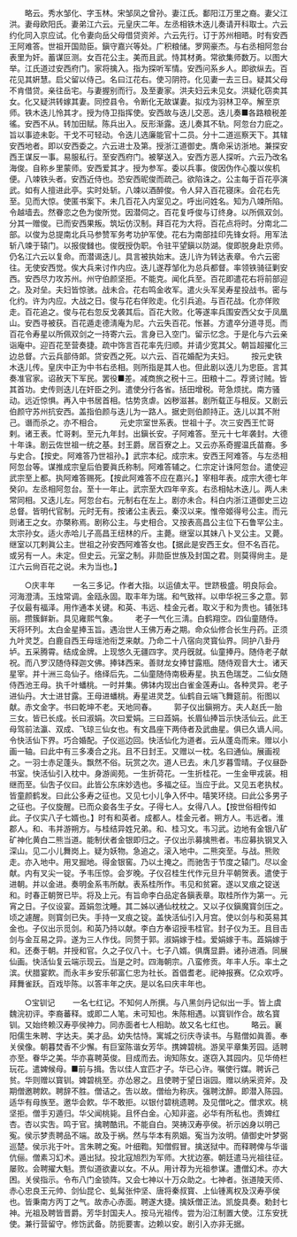<!-- { "loadSidebar": true } -->
　　略云。秀水邹化、字玉林。宋邹凤之曾孙。妻江氏。鄱阳江万里之裔。妻父江洪。妻母欧阳氏。妻弟江六云。元皇庆二年。左丞相铁木迭儿奏请开科取士。六云约化同入京应试。化令妻向岳父母借贷资斧。六云先行。订于苏州相晤。时有安西王阿难答。世祖开国勋臣。鎭守嘉兴等处。广积粮储。罗网豪杰。与右丞相阿忽台表里为奸。蓄谋叵测。女百花公主。美而且武。恃其材勇。常欲集师数万。以图大举。江氏道过安西府门。家将擒入。指为探听军情。安西问系乡人。即欲纵去。百花见其姸慧。启父留以侍己。名曰江花右。使习阴符。化见妻一去三日。疑其父母不肯借贷。亲往岳宅。与妻握别而行。及至妻家。洪夫妇云未见女。洪疑化窃卖其女。化又疑洪转嫁其妻。同控县令。令断化无故谋妻。拟戍为羽林卫卒。解至京师。铁木迭儿怜其才。授为侍卫指挥使。安西故与迭儿交恶。迭儿奏■各路粮税差徭。安西不从。转加田赋。陈兵出入。反形渐露。迭儿奏其不轨。阿忽台力庇之。旨以事迹未彰。干戈不可轻动。令迭儿选廉能官十二员。分十二道巡察天下。其辖安西地者。即以安西委之。六云进士及第。授浙江道御史。膺命采访浙地。兼探安西王谋反一事。易服私行。至安西府门。被拏送入。安西方恶人探听。六云乃改名海俊。自称乡里蒙师。安西爱其才。授为参军。委以兵事。俊因伪作心腹以俟机便。八竦铁头者。安西近侍也。恐安西昵俊而疏己。欲陷诛之。公主每于百花亭演武。如有人擅进此亭。实时处斩。八竦以酒醉俊。令人舁入百花寝床。会花右先至。见而大惊。使匿书案下。未几百花入内室见之。呼出问姓名。知为八竦所陷。令越墙去。然眷恋之色为俊所觉。因潜伺之。百花复呼俊与订终身。以所佩双剑。分其一赠俊。已而安西果叛。筑坛仿汉制。拜百花为大将。百花点将时。分南北二部。以俊为总提南北兵马参赞军务考功护军使。花右为南部挂印先锋女将。用军法斩八竦于辕门。以报俊雠也。俊旣授伪职。令驻平望鎭以防湖。俊即脱身赴京师。仍名江六云以复命。而潜谒迭儿。具言被执始末。迭儿许为转达表章。令六云密往。无使安西觉。俟大兵来讨作内应。迭儿遂荐邹化为总兵都督。率领铁骑征剿安西。安西尽力攻苏州。州守伯颜坚拒。不能克。闻化兵至。百花即遣花右将前部迎之。及对垒。夫妇皆惊骇。战未合。花右鸣金收军。遣火头军吴寿星投战书。密与化约。许为内应。大战之日。俊与花右佯败走。化引兵追。与百花战。化亦佯败走。百花追之。俊与花右忽反戈袭其后。百花大败。化等遂率兵围安西父女于凤凰山。安西寻被获。百花遁走德淸庵为尼。六云失百花。怅甚。方遣卒分道寻觅。而百花令寿星以所佩双剑之一持寄六云。言身已入空门。留示忆念。于是化与六云亲诣庵中。迎百花至营奏捷。疏中饰言百花率先归顺。并请少宽其父。朝旨超擢化三边总督。六云兵部侍郞。贷安西之死。以六云、百花婚配为夫妇。 
　　按元史铁木迭儿传。皇庆中正为中书右丞相。则所指是其人也。但此剧以迭儿为忠臣。言其奏准官家。诏赦天下军民。罢役■差。减商旅之税十三。田粮十二。荐贤讨贼。皆其首功。史传则迭儿在奸臣之列。遣使分行各省。括田增税。苛急烦扰。南方骚动。远近惊惧。再入中书居首相。怙势贪虐。凶秽滋甚。剧所载正与相反。又剧云伯颜守苏州抗安西。盖指伯颜与迭儿为一路人。据史则伯颜持正。迭儿以其不附己。谮而杀之。亦不相合。 
　　元史宗室世系表。世祖十子。次三安西王忙哥剌。诸王表。忙哥剌。至元九年封。出鎭长安。子阿难答。至元十七年袭封。大德十年诛。剧云佐世祖一统之基。封王爵。居百寮之上。又云亦系奇握温氏苗裔。多与史合。【按史。阿难答乃世祖孙。】武宗本纪。成宗末。安西王阿难答。与左丞相阿忽台等。谋推成宗皇后伯要眞氏称制。阿难答辅之。仁宗定计诛阿忽台。遣使迎武宗至上都。执阿难答赐死。【按此阿难答不应在嘉兴。】宰相年表。成宗大德七年癸卯。左丞相阿忽台。至十一年止。武宗至大四年辛亥。右丞相帖木迭儿。两人未常同相。又迭儿左。阿忽台右。元制右在左上。剧亦未合。科白内浙江道御史三边总督。皆明代官制。元时无有。按诸公主表云。秦汉以来。惟帝姬得号公主。而元则诸王之女。亦槩称焉。剧称公主。与史相合。又按表高昌公主位下石鲁罕公主。太宗孙女。适火赤哈儿子高昌王纽林的斤。主薨。继室以其妹八卜叉公主。又薨。继室以兀剌眞公主。世祖之孙安西阿难答女也。【据此是安西王女。但不名百花。或另有一人。未定。但史云。元室之制。非勋臣世族及封国之君。则莫得尙主。是江六云尙百花之说。未为当也。】 


　　○庆丰年 
　　一名三多记。作者大指。以运値太平。世跻极盛。明良际会。河海澄淸。玉烛常调。金瓯永固。取丰年为瑞。和气致祥。以申华祝三多之意。郭子仪最有福泽。用作通本关键。和英、韦远、桂金元者。取义于和为贵也。铺张玮丽。攒簇鲜新。具见雍熙气象。 
　　老子一气化三淸。白鹤翔空。四仙童随侍。天将环列。太白金星捧玉旨。遇治世人王佛万寿之期。命众仙修合长生丹药。正须九叶灵芝。白鹿自西王母瑶池衔芝来献。乃命二十八宿向灵寳仙界。同护八卦丹垆。五采腾霄。结成金牌。上现悠久无疆四字。灵丹旣就。仙童捧丹。随侍老子献祝。而八罗汉随侍释迦文佛。捧钵西来。善财龙女捧甘露瓶。随侍观音大士。诸天星宰。并十洲三岛仙子。络绎后先。二仙童随侍南极寿星。执五色瑞芝。二仙女随侍西池王母。执千叶蟠桃。一时并集。佛钵内现出白雀金莲寿山。各种灵异。老子进仙丹。大士进甘露。王母进蟠桃。寿星进灵芝。仙鹤自云端飞舞筵前。衔图以献。赤文金字。书曰乾坤不老。天地同春。 
　　郭子仪出鎭朔方。夫人赵氏一胎三女。皆已长成。长曰淑娟。次曰爱娟。三曰蕋娟。长眉仙捧旨示快活仙云。此王母驾前法瀛、双成、飞琼三仙女也。有文昌座下两侍者及武曲星。俱已久谪人间。令快活仙下界。巧合婚配。子仪巡边回。快活仙化为道者。云从蓬岛而来。赠以小画一轴。曰此中有三多凑合之兆。且不日封王。又赠以一枕。名曰通仙。展画视之。一羽士赤足蓬头。飘然不俗。玩赏之次。道人已去。未几岁暮雪晴。子仪昼卧书室。快活仙引入枕中。身游阆苑。一生折荷花。一生折桂花。一生金甲戎装。相继而至。仙吿子仪曰。此皆公东床妙选也。多福之征。当应于此。又见五老执杖。皆童颜鹤发。曰此公多寿之征也。又见七小儿争入怀中。嘻笑环绕。曰此公多男子之征也。子仪旋醒。已而众妾各生子女。子得七人。女得八人。【按世俗相传如此。子仪实八子七婿也。】时有和英者。成都人。桂金元者。朔方人。韦远者。淮郡人。和、韦并游朔方。与桂结异姓兄弟。和、桂习文。韦习武。边地有金银八矿矿神化黄白二熊当道。能制伏者金银即归之。子仪出示募擒熊者。韦应募执钢叉入深山。见二小儿舞岗上。疑为妖物。急追之。滚入地中。二熊突至。与战。熊败走。亦入地中。用叉掘地。得金银窖。乃以土掩之。而驰吿于节度之辕门。尽以金献。内有叉尖一锭。予韦压惊。会岁晚。子仪召桂生代作元旦升平朝贺表。遣使于进朝。并以金进。奏明金系韦所献。表系桂所作。韦见和贫窘。遂以叉痕之锭送和。时春正朝贺已毕。将及上元。有旨命李白品定各鎭表章。取桂所作为第一。元宵之日。子仪设宴。蕋娟忽沈睡。其二姊以通仙枕枕之。又以子仪鎭魔寳剑压之。顷之遽醒。则寳剑已失。手持一叉痕之锭。盖快活仙引入月宫。使以剑与和英易其金也。子仪出示觅剑。和英乃持以献。李白方奉诏授韦桂官。封子仪为王。且目击剑与金互易之异。遂为三人作伐。同赘于郭。淑娟嫁于桂。爱娟嫁于韦。蕋娟嫁于和。还奏于朝。并授和官。久之子仪八十。七子八婿。俱膺显爵。诸孙进酒。同展仙画。快活仙复云端示现云。当是之时。四海朝宗。八蛮修贡。年丰人乐。率土之滨。伏腊宴飮。而永丰乡安乐邨富仁忠为社长。首倡耆老。祀神报赛。亿众欢呼。拜舞雀跃。百戏毕陈。以答丰年之庆。是以名曰庆丰年也。 


　　○宝钏记 
　　一名七红记。不知何人所撰。与八黑剑丹记似出一手。皆上虞魏浣初评。李裔蕃释。或即二人笔。未可知也。朱陈相遇。以寳钏作合。故名寳钏。又始终赖汉寿亭侯神力。同赤面者七人相助。故又名七红也。 
　　略云。襄阳儒生朱聘、字达夫。美才品。幼失怙恃。寓城之衍庆寺读书。与黠僧如眞善。奉关侯像。朝暮焚香不少懈。有巨室陈谐女芳华。携婢碧桃。游吴平章集芳园。适聘亦至。眷华之美。华亦喜聘英俊。目成而去。询知陈女。遂窃入其园内。见华倚栏玩花。遣婢候母。■前与揖。吿以佳人宜匹才子。华已心许。嘱使行媒。聘诉己贫。华则赠以寳钏。婢碧桃至。亦怂惥之。且使聘于望日诣园。赠以纳采资斧。及期僧邀聘飮。聘辞不胜。僧诘之。吿以故。僧绐为称庆。强聘沈醉。即潜入陈园。适华有母族至。邀华会飮。华不敢拒。以银付碧桃遗聘。及见僧叱之。僧求欢。桃坚拒。僧手刃遁归。华父闻桃毙。且怀白金。心知非盗。必华有所私也。责婢红杏。杏以实吿。鸣于官。擒聘酷讯。不能自白。哭祷汉寿亭侯。祈示凶身以明己寃。侯示梦责聘品不端。故及于祸。然与华本有夙姻。寃当为汝明。値御史叶梦弼巡楚。侯示兆于叶。言朱聘之寃。叶细鞫。知僧假冒。擒送狱中。而释聘俾与华谐伉俪。僧素习幻术。遁出狱。投北寇旭烈为军师。大扰边塞。朝廷遣马光祖往征。屡败。会聘擢大魁。贾似道欲妻以女。不从。用计荐为光祖参谋。遭僧幻术。亦大困。关侯指示。令布八门金锁阵。又会七神以十万众助之。七神者。张道陵天师、赤心忠良王元帅、剑仙昆仑、虬髯张仲坚、唐将秦叔寳、上仙锺离权及汉寿亭侯也。皆秉南方丙丁之气。故赤心赤面。聘遂大捷。擒妖僧正法。凯旋具奏。勅封七神。光祖及聘皆晋爵。芳华封国夫人。按马光祖传。尝为沿江制置大使。江东安抚使。兼行营留守。修饬武备。防扼要害。边赖以安。剧引入亦非无据。 
